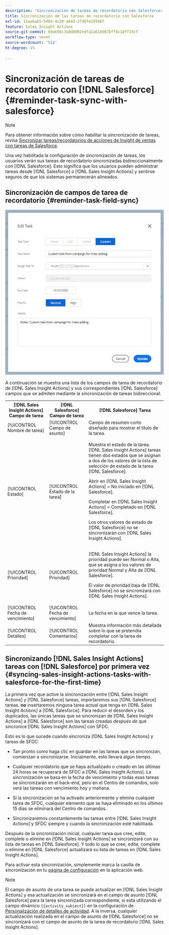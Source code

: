 ```yaml
---
description: 'Sincronización de tareas de recordatorio con Salesforce: documentos de Marketo, documentación del producto'
title: Sincronización de las tareas de recordatorio con Salesforce
exl-id: 11aa6ab5-5489-4c20-a64d-2fd6fe29506f
feature: Sales Insight Actions
source-git-commit: 09a656c3a0d0002edfa1a61b987bff4c1dff33cf
workflow-type: tm+mt
source-wordcount: '512'
ht-degree: 1%

---
```


# Sincronización de tareas de recordatorio con [!DNL Salesforce] {#reminder-task-sync-with-salesforce}

>[!NOTE]
>
>Para obtener información sobre cómo habilitar la sincronización de tareas, revisa [Sincronizar tareas/recordatorios de acciones de Insight de ventas con tareas de Salesforce](/help/marketo/product-docs/marketo-sales-insight/actions/crm/salesforce-integration/sync-sales-activities-to-salesforce.md#sync-sales-insight-actions-tasks-reminders-to-salesforce-tasks).

Una vez habilitada la configuración de sincronización de tareas, los usuarios verán sus tareas de recordatorio sincronizadas bidireccionalmente con [!DNL Salesforce]. Esto significa que los usuarios pueden administrar tareas desde [!DNL Salesforce] o [!DNL Sales Insight Actions] y sentirse seguros de que los sistemas permanecerán alineados.

## Sincronización de campos de tarea de recordatorio {#reminder-task-field-sync}

![](assets/reminder-task-sync-with-salesforce-1.png)

A continuación se muestra una lista de los campos de tarea de recordatorio de [!DNL Sales Insight Actions] y sus correspondientes [!DNL Salesforce] campos que se admiten mediante la sincronización de tareas bidireccional.

<table>
 <tr>
  <th>[!DNL Sales Insight Actions] Campo de tarea</th>
  <th>[!DNL Salesforce] Campo de tarea</th>
  <th>[!DNL Salesforce] Tarea</th>
 </tr>
 <tr>
  <td>[!UICONTROL Nombre de tarea]</td>
  <td>[!UICONTROL Campo de asunto]</td>
  <td>Campo de resumen corto diseñado para mostrar el título de la tarea.</td>
 </tr>
 <tr>
  <td>[!UICONTROL Estado]</td>
  <td>[!UICONTROL Estado de la tarea]</td>
  <td><p>Muestra el estado de la tarea. [!DNL Sales Insight Actions] tareas tienen dos estados que se asignan a dos de los valores de la lista de selección de estado de la tarea [!DNL Salesforce].</p>
  <p>Abrir en [!DNL Sales Insight Actions] = No iniciado en [!DNL Salesforce].</p>
  <p>Completar en [!DNL Sales Insight Actions] = Completado en [!DNL Salesforce].</p>
  <p>Los otros valores de estado de [!DNL Salesforce] no se sincronizarán con [!DNL Sales Insight Actions].</p></td>
 </tr>
 <tr>
  <td>[!UICONTROL Prioridad]</td>
  <td>[!UICONTROL Prioridad]</td>
  <td><p>[!DNL Sales Insight Actions] la prioridad puede ser Normal o Alta, que se asigna a los valores de prioridad Normal y Alta de [!DNL Salesforce].</p>
  <p>El valor de prioridad baja de [!DNL Salesforce] no se sincronizará con [!DNL Sales Insight Actions].</p></td>
 </tr>
 <tr>
  <td>[!UICONTROL Fecha de vencimiento]</td>
  <td>[!UICONTROL Fecha de vencimiento]</td>
  <td>La fecha en la que vence la tarea.</td>
 </tr>
 <tr>
  <td>[!UICONTROL Detalles]</td>
  <td>[!UICONTROL Comentarios]</td>
  <td>Muestra información más detallada sobre lo que se pretendía completar con la tarea de recordatorio.</td>
 </tr>
</table>

## Sincronizando [!DNL Sales Insight Actions] tareas con [!DNL Salesforce] por primera vez {#syncing-sales-insight-actions-tasks-with-salesforce-for-the-first-time}

La primera vez que active la sincronización entre [!DNL Sales Insight Actions] y [!DNL Salesforce] tareas, importaremos sus [!DNL Salesforce] tareas. **no** insertaremos ninguna tarea actual que tenga en [!DNL Sales Insight Actions] a [!DNL Salesforce]. Para reducir el desorden y los duplicados, las únicas tareas que se sincronizan de [!DNL Sales Insight Actions] a [!DNL Salesforce] son las tareas creadas *después de* que sincronice [!DNL Sales Insight Actions] con SFDC.

Esto es lo que sucede cuando sincroniza [!DNL Sales Insight Actions] y tareas de SFDC:

* Tan pronto como haga clic en guardar en las tareas que se sincronizan, comienzan a sincronizarse. Inicialmente, esto llevará algún tiempo.

* Cualquier recordatorio que se haya actualizado o creado en las últimas 24 horas se recuperará de SFDC a [!DNL Sales Insight Actions]. La sincronización se basa en la fecha de vencimiento y todas esas tareas se sincronizarán en el back-end, pero en el Centro de comandos, solo verá las tareas con vencimiento hoy y mañana.

* Si la sincronización se ha activado anteriormente y elimina cualquier tarea de SFDC, cualquier elemento que se haya eliminado en los últimos 15 días se eliminará del Centro de comandos.

* Sincronizaremos constantemente las tareas entre [!DNL Sales Insight Actions] y SFDC siempre y cuando la sincronización esté habilitada.

Después de la sincronización inicial, cualquier tarea que cree, edite, complete o elimine en [!DNL Sales Insight Actions] se sincronizará con su lista de tareas en [!DNL Salesforce]. Y todo lo que se cree, edite, complete o elimine en [!DNL Salesforce] actualizará su lista de tareas en [!DNL Sales Insight Actions].

Para activar esta sincronización, simplemente marca la casilla de sincronización en tu [página de configuración](https://toutapp.com/login) en la aplicación web.

>[!NOTE]
>
>El campo de asunto de una tarea se puede actualizar en [!DNL Sales Insight Actions] y esa actualización se sincronizará en el campo de asunto [!DNL Salesforce] para la tarea sincronizada correspondiente, si está utilizando el campo dinámico `{{activity_subject}}` en la configuración de [Personalización de detalles de actividad](/help/marketo/product-docs/marketo-sales-insight/actions/crm/salesforce-integration/configure-salesforce-activity-detail-customization.md). A la inversa, cualquier actualización realizada en el campo de asunto de [!DNL Salesforce] *no* se sincronizará con el campo de asunto de la tarea de recordatorio [!DNL Sales Insight Actions].
